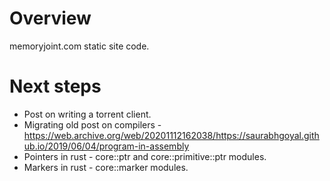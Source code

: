 # Overview
memoryjoint.com static site code.

# Next steps
- Post on writing a torrent client.
- Migrating old post on compilers - https://web.archive.org/web/20201112162038/https://saurabhgoyal.github.io/2019/06/04/program-in-assembly
- Pointers in rust - core::ptr and core::primitive::ptr modules.
- Markers in rust - core::marker modules.